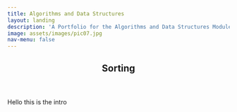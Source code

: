 ```yaml
---
title: Algorithms and Data Structures
layout: landing
description: 'A Portfolio for the Algorithms and Data Structures Module'
image: assets/images/pic07.jpg
nav-menu: false
---
```


<script src="https://cdn.jsdelivr.net/npm/p5@1.7.0/lib/p5.js"></script>
<script type= "module" src="{% link assets/js/algodat/index.js %}"></script>

<div id="main">

<section id="sorting">
<div class="inner">
<header class="major">
<h2>Sorting</h2>
</header>
<p>
Hello this is the intro
</p>
</div>  
</section>

<!-- Example -->
<!-- https://www.toptal.com/developers/sorting-algorithms -->

<section id="two" class="spotlights">
	<section style="flex-direction: row-reverse;">
		<!-- <a href="generic.html" class="image"> -->
        <!-- <script type= "module" src="{% link assets/js/algodat/selectionSort.js %}">
        </script> -->
        <!-- <div id="canvas-container"> -->
        <div class ="content" style="width: 40%;">
			<div style="position: relative; width: 100%; height: 100%;">
			<div id="canvas-selection-sort" class="inner" style="position: relative; height: 100%;" data-position="center center"></div>
			<div id="button-container-selection-sort" style="top: 0;width: 100%; height: 100%; position: absolute; display: flex; align-items: center; justify-content: center;"></div>
			</div>
        </div>
        <!-- </div> -->
			<!-- <img src="{% link assets/images/pic08.jpg %}" alt="" data-position="center center" /> -->
		<!-- </a> -->
		<div class="content">
			<div class="inner">
				<header class="major">
					<h3>Selection Sort</h3>
				</header>
				<p>Selection sort is.. lorem ipsum dolor sit ametSelection sort is.. lorem ipsum dolor sit ametSelection sort is.. lorem ipsum dolor sit ametSelection sort is.. lorem ipsum dolor sit ametSelection sort is.. lorem ipsum dolor sit ametSelection sort is.. lorem ipsum dolor sit ametSelection sort is.. lorem ipsum dolor sit ametSelection sort is.. lorem ipsum dolor sit ametSelection sort is.. lorem ipsum dolor sit ametSelection sort is.. lorem ipsum dolor sit ametSelection sort is.. lorem ipsum dolor sit ametSelection sort is.. lorem ipsum dolor sit amet</p>
			</div>
		</div>
	</section>
	<section style="flex-direction: row-reverse;">
		<!-- <a href="generic.html" class="image"> -->
        <!-- <script src="{% link assets/js/algodat/insertionSort.js %}">
        </script> -->
        <!-- <div id="canvas-container"> -->
        <div class ="content" style="width: 40%;">
			<div style="position: relative; width: 100%; height: 100%">
			<div id="canvas-insertion-sort" class="inner" style="position: relative; height: 100%" data-position="center center"></div>
			<div id="button-container-insertion-sort" style="top: 0;width: 100%; height: 100%; position: absolute; display: flex; align-items: center; justify-content: center"></div>
			</div>
        </div>
        <!-- </div> -->
			<!-- <img src="{% link assets/images/pic08.jpg %}" alt="" data-position="center center" /> -->
		<!-- </a> -->
		<div class="content">
			<div class="inner">
				<header class="major">
					<h3>Insertion Sort</h3>
				</header>
				<p>Selection sort is.. lorem ipsum dolor sit ametSelection sort is.. lorem ipsum dolor sit ametSelection sort is.. lorem ipsum dolor sit ametSelection sort is.. lorem ipsum dolor sit ametSelection sort is.. lorem ipsum dolor sit ametSelection sort is.. lorem ipsum dolor sit ametSelection sort is.. lorem ipsum dolor sit ametSelection sort is.. lorem ipsum dolor sit ametSelection sort is.. lorem ipsum dolor sit ametSelection sort is.. lorem ipsum dolor sit ametSelection sort is.. lorem ipsum dolor sit ametSelection sort is.. lorem ipsum dolor sit amet</p>
			</div>
		</div>
	</section>
</section>


<p></p>




</div>